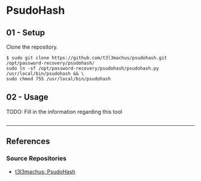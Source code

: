 # PsudoHash

## 01 - Setup

Clone the repository.

```
$ sudo git clone https://github.com/t3l3machus/psudohash.git /opt/password-recovery/psudohash/
sudo ln -sf /opt/password-recovery/psudohash/psudohash.py /usr/local/bin/psudohash && \
sudo chmod 755 /usr/local/bin/psudohash
```

## 02 - Usage

TODO: Fill in the information regarding this tool

```

```

---
## References

### Source Repositories

- [t3l3machus: PsudoHash](https://github.com/t3l3machus/psudohash)